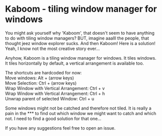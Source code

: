 # Kaboom - tiling window manager for windows
You might ask yourself why 'Kaboom', that doesn't seem to have anything to do with tiling window managers?
BUT, imagine aaalll the people, that thought jeez window explorer sucks. And then Kaboom! Here is a solution!
Yeah, I know not the most creative story ever...

Anyhow, Kaboom is a tiling window manager for windows.
It tiles windows. It tiles horizontally by default, a vertical arrangement is available too.

The shortcuts are hardcoded for now: </br>
Move windows: Alt + (arrow keys) </br>
Move Selection: Ctrl + (arrow keys) </br>
Wrap Window with Vertical Arrangement: Ctrl + v </br>
Wrap Window with Vertical Arrangement: Ctrl + h </br>
Unwrap parent of selected Window: Ctrl + u </br>

Some windows might not be catched and therefore not tiled.
It is really a pain in the *** to find out which window we might want to catch and which not.
I need to find a good solution for that one...

If you have any suggestions feel free to open an issue.